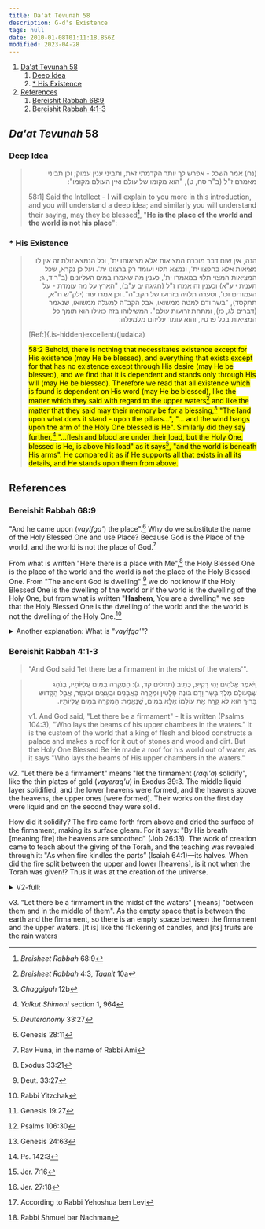 ```yaml
---
title: Da'at Tevunah 58
description: G-d's Existence
tags: null
date: 2010-01-08T01:11:18.856Z
modified: 2023-04-28
---
```

1. [Da'at Tevunah 58](#daat-tevunah-58)
   1. [Deep Idea](#deep-idea)
   2. [\* His Existence](#-his-existence)
2. [References](#references)
   1. [Bereishit Rabbah 68:9](#bereishit-rabbah-689)
   2. [Bereishit Rabbah 4:1-3](#bereishit-rabbah-41-3)

## <i>Da'at Tevunah</i> 58

### Deep Idea

<blockquote>
<p dir="rtl">
 (נח) אמר השכל - אפרש לך יותר הקדמתי זאת, ותביני ענין עמוק; וכן תביני מאמרם ז"ל (ב"ר סח, ט), "הוא מקומו של עולם ואין העולם מקומו":
</p>
<p>

58:1] Said the Intellect - I will explain to you more in this introduction, and you will understand a deep idea; and similarly you will understand their saying, may they be blessed[^1], "**He is the place of the world and the world is not his place**":

</p>
</blockquote>

### * His Existence

<blockquote>
<p dir='rtl'>
הנה, אין שום דבר מוכרח המציאות אלא מציאותו ית', וכל הנמצא זולת זה אין לו מציאות אלא בחפצו ית', ונמצא תלוי ועומד רק ברצונו ית'. ועל כן נקרא, שכל המציאות המצוי תלוי במאמרו ית', כענין מה שאמרו במים העליונים (ב"ר ד, ג; תענית י ע"א) וכענין זה אמרו ז"ל (חגיגה יב ע"ב), "הארץ על מה עומדת - על העמודים וכו', וסערה תלויה בזרועו של הקב"ה". וכן אמרו עוד (ילק"ש ח"א, תתקסד), "בשר ודם למטה ממשואו, אבל הקב"ה למעלה ממשואו, שנאמר (דברים לג, כז), ומתחת זרועות עולם". המשילוהו בזה כאילו הוא תומך כל המציאות בכל פרטיו, והוא עומד עליהם מלמעלה:
</p>

<p>

<div class="popup is-pulled-left" onclick="document.getElementById('popID1').classList.toggle('show')"><i class="fa fa-file" aria-hidden="true"></i>

  <span class="popuptext" id="popID1">[Ref:]{.is-hidden}excellent/(judaica)</span>
</div>

<mark class="orange">58:2 Behold, there is nothing that necessitates existence except for His existence (may He be blessed), and everything that exists except for that has no existence except through His desire (may He be blessed), and we find that it is dependent and stands only through His will (may He be blessed). Therefore we read that all existence which is found is dependent on His word (may He be blessed), like the matter which they said with regard to the upper waters[^4] and like the matter that they said may their memory be for a blessing,[^5] "The land upon what does it stand - upon the pillars...", "... and the wind hangs upon the arm of the Holy One blessed is He". Similarly did they say further,[^6] "...flesh and blood are under their load, but the Holy One, blessed is He, is above his load" as it says[^7], "and the world is beneath His arms". He compared it as if He supports all that exists in all its details, and He stands upon them from above.</mark>

</p>
</blockquote>

## References

### Bereishit Rabbah 68:9

"And he came upon (_vayifga'_) the place".[^1a] Why do we substitute the name of the Holy Blessed One and use Place? Because God is the Place of the world, and the world is not the place of God.[^1b]

From what is written "Here there is a place with Me",[^1d] the Holy Blessed One is the place of the world and the world is not the place of the Holy Blessed One. From "The ancient God is dwelling" [^1f] we do not know if the Holy Blessed One is the dwelling of the world or if the world is the dwelling of the Holy One, but from what is written "**Hashem**, You are a dwelling" we see that the Holy Blessed One is the dwelling of the world and the the world is not the dwelling of the Holy One.[^1g]  

<details>
<summary class='button is-outlined'>
Another explanation: What is <i>"vayifga'"</i>?&nbsp;<i class='fa fa-solid fa-caret-down'></i>
</summary>

 It is he prayed. He prayed on the place, the place of the _Beit Hamikdash_. The first ancestors fixed three Prayers. Avraham fixed the morning prayer, as it is written "Next morning, Abraham rose to the place where he had stood before",[^2c] and the term stood can only be Prayer, as it is written "And Pinchas stood and prayed".[^2d] Yitzchak fixed the afternoon prayer, as it is written "And Isaac went out to converse in the field toward evening"[^2e] and the term converse can only be Prayer, as it is written "I pour out my conversation before God".[^2f] Yaakov fixed the evening Prayer, as it is written "And he came upon the place" and the term _vayifga'_ can only be Prayer, as it is written "As for you, do not pray for this people, do not raise a cry of prayer on their behalf, do not _tifga'_ Me; for I will not listen to you."[^2g] and the text also says: "If they are really prophets and the word of **Hashem** is with them, _ifge'u_ **Hashem** of Hosts"[^2h].[^2j]

Three times the day changes. At evening, a person needs to say "may it be Your will, **Hashem** my God, that you will bring me from darkness to light." At morning one needs to say "I thank you **Hashem** my God, that you brought me from darkness to light." In the afternoon a person needs to say "may it be Your will, **Hashem** my God, that just as I merited to see the sun rise, may I merit to see the sun set."[^3c]

</details>

### Bereishit Rabbah 4:1-3

> "And God said 'let there be a firmament in the midst of the waters'".

<blockquote>
<p dir='rtl'>
וַיֹּאמֶר אֱלֹהִים יְהִי רָקִיעַ, כְּתִיב (תהלים קד, ג): הַמְקָרֶה בַמַּיִם עֲלִיּוֹתָיו, בְּנֹהַג שֶׁבָּעוֹלָם מֶלֶךְ בָּשָׂר וָדָם בּוֹנֶה פָּלָטִין וּמְקָרֶה בַּאֲבָנִים וּבְעֵצִים וּבְעָפָר, אֲבָל הַקָּדוֹשׁ בָּרוּךְ הוּא לֹא קֵרָה אֶת עוֹלָמוֹ אֶלָּא בְּמַיִם, שֶׁנֶּאֱמַר: הַמְקָרֶה בַמַּיִם עֲלִיּוֹתָיו.
</p>
  <p>

v1. And God said, "Let there be a firmament" - It is written (Psalms 104:3), "Who lays the beams of his upper chambers in the waters." It is the custom of the world that a king of flesh and blood constructs a palace and makes a roof for it out of stones and wood and dirt. But the Holy One Blessed Be He made a roof for his world out of water, as it says "Who lays the beams of His upper chambers in the waters."

</p>
</blockquote>

v2. "Let there be a firmament" means "let the firmament (_raqi'a_) solidify", like the thin plates of gold (_vayeraq'u_) in Exodus 39:3. The middle liquid layer solidified, and the lower heavens were formed, and the heavens above the heavens, the upper ones [were formed]. Their works on the first day were liquid and on the second they were solid.

How did it solidify? The fire came forth from above and dried the surface of the firmament, making its surface gleam. For it says: "By His breath [meaning fire] the heavens are smoothed" (Job 26:13). The work of creation came to teach about the giving of the Torah, and the teaching was revealed through it: "As when fire kindles the parts” (Isaiah 64:1)—its halves. When did the fire split between the upper and lower [heavens], is it not when the Torah was given!? Thus it was at the creation of the universe.

<details>
<summary class='button is-outlined'>
V2-full:
 &nbsp;<i class='fa fa-solid fa-caret-down'></i>
</summary>
<p>
The rabbis said:
regarding this in the name of Rabbi Chanina,
but Rabbi Pinchas and Rabbi Jacob the son of Rabbi Avin said this in the name of Rabbi Samuel son of Nachman:

"~ the middle liquid layer solidified, and the lower heavens were formed, and the heavens above the heavens, the upper ones [were formed]".

Rab said "their works on the first day were liquid and on the second they were solid.

"Let there be a firmament"
  [means] let the firmament solidify".

Rabbi Yehudah the son of Rabbi Simon said
  "~ [means] let a thin plating be made for the firmament (_raqi'a_), just as you see it said:
   "and they beat thin (_vayeraq'u_) the plates of gold" (Exodus 39:3)".
Rabbi Chanina said:
 "the fire came forth from above and dried the surface of the firmament [solidifying it]".
Rabbi Yochanan came to this conclusion with this verse:
  "By His breath [meaning fire] the heavens are smoothed (Job 26:13)."
He used to say: "Rabbi Chanina taught me well".
Rabbi Yudan the son of Rabbi Shimon said
  "the fire went forth from above and it made the surface of the firmament gleam".
R. Berakhyah, R. Yaakov bar R. Avina in the name of R. Abbah bar Kahana said:
  "The work of creation came to teach about the giving of the Torah, and the teaching was revealed through it: "As when fire kindles the parts” (Isaiah 64:1)—its halves. When did the fire split between the upper and lower [heavens], is it not when the Torah was given!? Thus it was at the creation of the universe.Thus it was at the creation of the universe."
</p>
</details>

v3. "Let there be a firmament in the midst of the waters" [means] "between them and in the middle of them". As the empty space that is between the earth and the firmament, so there is an empty space between the firmament and the upper waters. [It is] like the flickering of candles, and [its] fruits are the rain waters

[^1]: _Breisheet Rabbah_ 68:9

[^4]: _Breisheet Rabbah_ 4:3, _Taanit_ 10a

[^5]: _Chaggigah_ 12b

[^6]: _Yalkut Shimoni_ section 1, 964

[^7]: _Deuteronomy_ 33:27

[^1a]: Genesis 28:11

[^1b]: Rav Huna, in the name of Rabbi Ami

[^1d]: Exodus 33:21

[^1f]: Deut. 33:27

[^1g]: Rabbi Yitzchak

[^2c]: Genesis 19:27

[^2d]: Psalms 106:30

[^2e]: Genesis 24:63

[^2f]: Ps. 142:3

[^2g]: Jer. 7:16

[^2h]: Jer. 27:18

[^2j]: According to Rabbi Yehoshua ben Levi

[^3c]: Rabbi Shmuel bar Nachman
